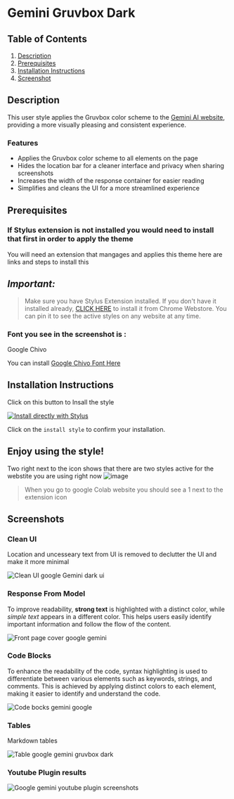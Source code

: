 # Gemini Gruvbox Dark 


## Table of Contents
1. [Description](#description)
 2. [Prerequisites](#Pre)
3. [Installation Instructions](#installation-instructions)
4. [Screenshot](#screenshot)




## Description <a name="description"></a>

 
This user style applies the Gruvbox color scheme to the [Gemini AI website](https://gemini.google.com), providing a more visually pleasing and consistent experience.

### Features
- Applies the Gruvbox color scheme to all elements on the page
- Hides the location bar for a cleaner interface and privacy when sharing screenshots 
- Increases the width of the response container for easier reading
- Simplifies and cleans the UI for a more streamlined experience



















## Prerequisites <a name="Pre"></a>

### If Stylus extension is not installed you would need to install that first in order to apply the theme 


You will need an extension that mangages and applies this theme 
here are links and steps to install this 

## _Important:_

>  Make sure you have Stylus Extension installed. If you don't have it installed already, [CLICK HERE](https://chrome.google.com/webstore/detail/stylus/clngdbkpkpeebahjckkjfobafhncgmne) to install it from Chrome Webstore. You can pin it to see the active styles on any website at any time.




### Font you see in the screenshot is : 

Google Chivo

You can install [Google Chivo Font Here](https://userstyles.world/style/12169/google-chivo-font-everywhere)




## Installation Instructions <a name="installation-instructions"></a>


Click on this button to Insall the style 



[![Install directly with Stylus](https://img.shields.io/badge/Install%20directly%20with-Stylus-00adad.svg)](https://raw.githubusercontent.com/bilalazh/Gemini-Gruvbox-Dark/main/Gemini-Gruvbox-Dark.user.css)





Click on the `install style` to confirm your installation.

Enjoy using the style!
------------------------------

Two right next to the icon shows that there are two styles active for the webstite you are using right now
![image](https://github.com/bilalazh/Google-Chivo-Font-On-every-website-/assets/139261053/a0c78478-203e-48fe-a1e2-98ff0aa8fff0)

>When  you go to google Colab website you should see a 1 next to the extension icon 


## Screenshots<a name="screenshot"></a>


### Clean UI 

Location and uncesseary text from UI is removed to declutter the UI and make it more minimal 

![Clean UI google Gemini dark ui ](https://github.com/bilalazh/Gemini-Gruvbox-Dark/assets/139261053/35860c68-751d-4565-b648-986fc44abedf)



### Response From Model 

To improve readability, **strong text** is highlighted with a distinct color, while *simple text* appears in a different color. This helps users easily identify important information and follow the flow of the content.


![Front page cover google gemini ](https://github.com/bilalazh/Gemini-Gruvbox-Dark/assets/139261053/3a7fc7e2-1c8c-46ef-8f65-f2825fc13a62)




### Code Blocks

To enhance the readability of the code, syntax highlighting is used to differentiate between various elements such as keywords, strings, and comments. This is achieved by applying distinct colors to each element, making it easier to identify and understand the code.

![Code bocks gemini google ](https://github.com/bilalazh/Gemini-Gruvbox-Dark/assets/139261053/f75080f0-8fb2-4950-9c1b-f2c73762aaa1)


### Tables 

Markdown tables 


![Table google gemini gruvbox dark ](https://github.com/bilalazh/Gemini-Gruvbox-Dark/assets/139261053/3cf054a6-5d42-4c28-9b9b-0e5c2f977c69)




### Youtube Plugin results


![Google gemini youtube plugin screenshots](https://github.com/bilalazh/Gemini-Gruvbox-Dark/assets/139261053/a5a7e835-b98f-4b94-bb9e-718c96aac725)


